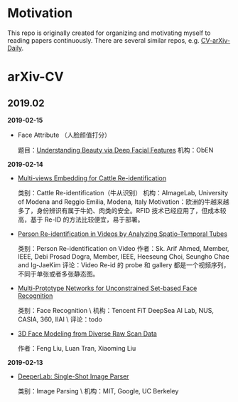 # Motivation
This repo is originally created for organizing and motivating myself to reading papers continuously. There are several similar repos, e.g. [CV-arXiv-Daily](https://github.com/zhengzhugithub/CV-arXiv-Daily).


# arXiv-CV

## 2019.02
**2019-02-15**

- Face Attribute （人脸颜值打分）
  
  题目：[Understanding Beauty via Deep Facial Features](https://arxiv.org/pdf/1902.05380.pdf)
  机构：ObEN


**2019-02-14**

 - [Multi-views Embedding for Cattle Re-identification](https://arxiv.org/pdf/1902.04886.pdf)
  
   类别：Cattle Re-identification（牛从识别）
   机构：AImageLab, University of Modena and Reggio Emilia, Modena, Italy
   Motivation：欧洲的牛越来越多了，身份辨识有属于牛奶、肉类的安全。RFID 技术已经应用了，但成本较高，基于 Re-ID 的方法比较便宜，易于部署。

- [Person Re-identification in Videos by Analyzing Spatio-Temporal Tubes](https://arxiv.org/pdf/1902.04856.pdf)
  
  类别：Person Re-identification on Video
  作者：Sk. Arif Ahmed, Member, IEEE, Debi Prosad Dogra, Member, IEEE, Heeseung Choi, Seungho Chae and Ig-JaeKim
  评论：Video Re-id 的 probe 和 gallery 都是一个视频序列，不同于单张或者多张静态图。

- [Multi-Prototype Networks for Unconstrained Set-based Face Recognition](https://arxiv.org/pdf/1902.04755.pdf)
  
  类别：Face Recognition \\
  机构：Tencent FiT DeepSea AI Lab, NUS, CASIA, 360, IIAI \\
  评论：todo

- [3D Face Modeling from Diverse Raw Scan Data](https://arxiv.org/pdf/1902.04943.pdf)
  
  作者：Feng Liu, Luan Tran, Xiaoming Liu


**2019-02-13**

 - [DeeperLab: Single-Shot Image Parser](https://arxiv.org/pdf/1902.05093.pdf)
  
   类别：Image Parsing \\
   机构：MIT, Google, UC Berkeley
